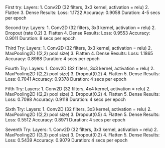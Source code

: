 First try:
    Layers:
        1. Conv2D  (32 filters, 3x3 kernel, activation = relu)
        2. Flatten
        3. Dense
    Results:
        Loss: 1.1722
        Accuracy: 0.9058
        Duration: 4-5 secs per epoch

Second try:
    Layers:
        1. Conv2D  (32 filters, 3x3 kernel, activation = relu)
        2. Dropout (rate 0.2)
        3. Flatten
        4. Dense
    Results:
        Loss: 0.9553
        Accuracy: 0.9011
        Duration: 8 secs per epoch

Third Try:
    Layers:
        1. Conv2D  (32 filters, 3x3 kernel, activation = relu)
        2. MaxPooling2D ((2,2) pool size)
        3. Flatten
        4. Dense
    Results:
        Loss: 1.1865
        Accuracy: 0.8988
        Duration: 4 secs per epoch

Fourth Try:
    Layers:
        1. Conv2D  (32 filters, 3x3 kernel, activation = relu)
        2. MaxPooling2D ((2,2) pool size)
        3. Dropout(0.2)
        4. Flatten
        5. Dense
    Results:
        Loss: 0.7041
        Accuracy: 0.9378
        Duration: 4 secs per epoch

Fifth Try:
    Layers:
        1. Conv2D  (32 filters, 4x4 kernel, activation = relu)
        2. MaxPooling2D ((2,2) pool size)
        3. Dropout(0.2)
        4. Flatten
        5. Dense
    Results:
        Loss: 0.7098
        Accuracy: 0.9118
        Duration: 4 secs per epoch

Sixth Try:
    Layers:
        1. Conv2D  (32 filters, 3x3 kernel, activation = relu)
        2. MaxPooling2D ((2,2) pool size)
        3. Dropout(0.5)
        4. Flatten
        5. Dense
    Results:
        Loss: 0.5512
        Accuracy: 0.8971
        Duration: 4 secs per epoch
    
Seventh Try:
    Layers:
        1. Conv2D  (32 filters, 3x3 kernel, activation = relu)
        2. MaxPooling2D ((3,3) pool size)
        3. Dropout(0.2)
        4. Flatten
        5. Dense
    Results:
        Loss: 0.5439
        Accuracy: 0.9079
        Duration: 4 secs per epoch